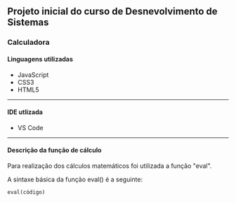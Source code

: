 ## Projeto inicial do curso de Desnevolvimento de Sistemas
### Calculadora

#### Linguagens utilizadas
- JavaScript
- CSS3
- HTML5
---
#### IDE utlizada
- VS Code
---
#### Descrição da função de cálculo
Para realização dos cálculos matemáticos foi utilizada a função "eval".

A sintaxe básica da função eval() é a seguinte:
```
eval(código)
```

